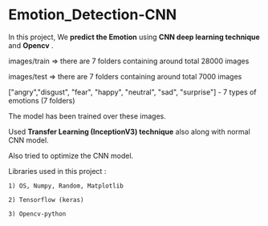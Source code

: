 # Emotion_Detection-CNN

In this project, We **predict the Emotion** using **CNN deep learning technique** and **Opencv** .

images/train => there are 7 folders containing around total 28000 images

images/test => there are 7 folders containing around total 7000 images

["angry","disgust", "fear", "happy", "neutral", "sad", "surprise"] - 7 types of emotions (7 folders)

The model has been trained over these images.

Used **Transfer Learning (InceptionV3) technique** also along with normal CNN model.

Also tried to optimize the CNN model.

Libraries used in this project :

    1) OS, Numpy, Random, Matplotlib

    2) Tensorflow (keras)
    
    3) Opencv-python

